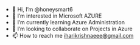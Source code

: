 - 👋 Hi, I’m @honeysmart6
- 👀 I’m interested in Microsoft AZURE
- 🌱 I’m currently learning Azure Administration
- 💞️ I’m looking to collaborate on Projects in Azure
- 📫 How to reach me iharikrishnaeee@gmail.com

<!---
honeysmart6/honeysmart6 is a ✨ special ✨ repository because its `README.md` (this file) appears on your GitHub profile.
You can click the Preview link to take a look at your changes.
--->
